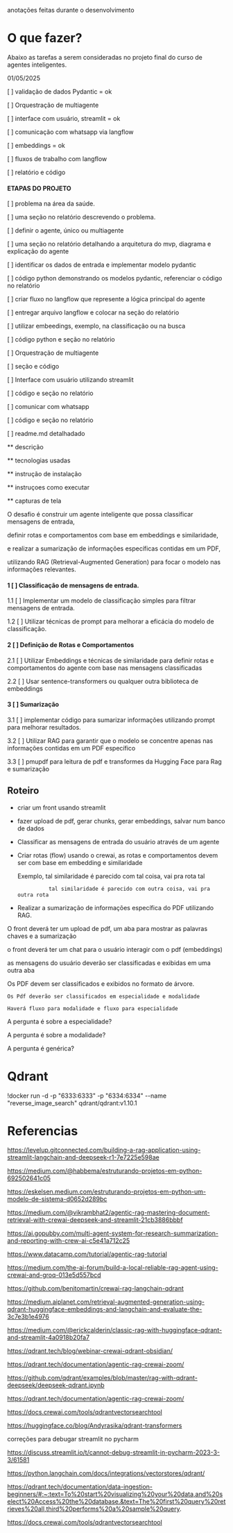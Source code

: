 

anotações feitas durante o desenvolvimento
# O que fazer?


Abaixo as tarefas a serem consideradas no projeto final do curso de agentes inteligentes.



 01/05/2025



[ ] validação de dados Pydantic = ok


[ ] Orquestração de multiagente


[ ] interface com usuário, streamlit = ok


[ ] comunicação com whatsapp via langflow


[ ] embeddings = ok


[ ] fluxos de trabalho com langflow


[ ] relatório e código



#### ETAPAS DO PROJETO


[ ] problema na área da saúde.


[ ] uma seção no relatório descrevendo o problema.


[ ] definir o agente, único ou multiagente


[ ] uma seção no relatório detalhando a arquitetura do mvp, diagrama e explicação do agente


[ ] identificar os dados de entrada e implementar modelo pydantic


[ ] código python demonstrando os modelos pydantic, referenciar o código no relatório


[ ] criar fluxo no langflow que represente a lógica principal do agente


[ ] entregar arquivo langflow e colocar na seção do relatório


[ ] utilizar embeedings, exemplo, na classificação ou na busca


[ ] código python e seção no relatório


[ ] Orquestração de multiagente


[ ] seção e código


[ ] Interface com usuário utilizando streamlit


[ ] código e seção no relatório


[ ] comunicar com whatsapp 


[ ] código e seção no relatório


[ ] readme.md detalhadado

** descrição

** tecnologias usadas

** instrução de instalação

** instruçoes como executar

** capturas de tela


















O desafio é construir um agente inteligente que possa classificar mensagens de entrada, 

definir rotas e comportamentos com base em embeddings e similaridade, 

e realizar a sumarização de informações específicas contidas em um PDF, 

utilizando RAG (Retrieval-Augmented Generation) para focar o modelo nas informações relevantes.



#### 1 [ ] Classificação de mensagens de entrada.





1.1 [ ] Implementar um modelo de classificação simples para filtrar mensagens de entrada.


1.2 [ ] Utilizar técnicas de prompt para melhorar a eficácia do modelo de classificação.


#### 2 [ ] Definição de Rotas e Comportamentos


2.1 [ ] Utilizar Embeddings e técnicas de similaridade para definir rotas e comportamentos do agente com base nas mensagens classificadas


2.2 [ ] Usar sentence-transformers ou qualquer outra biblioteca de embeddings


#### 3 [ ] Sumarização 

3.1 [ ] implementar código para sumarizar informações utilizando prompt para melhorar resultados.


3.2 [ ] Utilizar RAG para garantir que o modelo se concentre apenas nas informações contidas em um PDF específico


3.3 [ ] pmupdf para leitura de pdf e transformes da Hugging Face para Rag e sumarização





## Roteiro


* criar um front usando streamlit 

* fazer upload de pdf, gerar chunks, gerar embeddings, salvar num banco de dados

* Classificar as mensagens de entrada do usuário através de um agente

* Criar rotas (flow) usando o crewai, as rotas e comportamentos devem ser com base em embedding e similaridade

     Exemplo,    tal similaridade é parecido com tal coisa, vai pra rota tal

                tal similaridade é parecido com outra coisa, vai pra outra rota

* Realizar a sumarização de informações específica do PDF utilizando RAG.




O front deverá ter um upload de pdf, um aba para mostrar as palavras chaves e a sumarização

o front deverá ter um chat para o usuário interagir com o pdf (embeddings)

as mensagens do usuário deverão ser classificadas e exibidas em uma outra aba

Os PDF devem ser classificados e exibidos no formato de árvore.

    Os Pdf deverão ser classificados em especialidade e modalidade

    Haverá fluxo para modalidade e fluxo para especialidade




A pergunta é sobre a especialidade?

A pergunta é sobre a modalidade?

A pergunta é genérica?




# Qdrant


!docker run -d -p "6333:6333" -p "6334:6334" --name "reverse_image_search" qdrant/qdrant:v1.10.1




# Referencias


https://levelup.gitconnected.com/building-a-rag-application-using-streamlit-langchain-and-deepseek-r1-7e7225e598ae

https://medium.com/@habbema/estruturando-projetos-em-python-692502641c05

https://eskelsen.medium.com/estruturando-projetos-em-python-um-modelo-de-sistema-d0652d289bc

https://medium.com/@vikrambhat2/agentic-rag-mastering-document-retrieval-with-crewai-deepseek-and-streamlit-21cb3886bbbf

https://ai.gopubby.com/multi-agent-system-for-research-summarization-and-reporting-with-crew-ai-c5e41a712c25

https://www.datacamp.com/tutorial/agentic-rag-tutorial

https://medium.com/the-ai-forum/build-a-local-reliable-rag-agent-using-crewai-and-groq-013e5d557bcd

https://github.com/benitomartin/crewai-rag-langchain-qdrant

https://medium.aiplanet.com/retrieval-augmented-generation-using-qdrant-huggingface-embeddings-and-langchain-and-evaluate-the-3c7e3b1e4976

https://medium.com/@erickcalderin/classic-rag-with-huggingface-qdrant-and-streamlit-4a0918b20fa7

https://qdrant.tech/blog/webinar-crewai-qdrant-obsidian/

https://qdrant.tech/documentation/agentic-rag-crewai-zoom/

https://github.com/qdrant/examples/blob/master/rag-with-qdrant-deepseek/deepseek-qdrant.ipynb

https://qdrant.tech/documentation/agentic-rag-crewai-zoom/

https://docs.crewai.com/tools/qdrantvectorsearchtool

https://huggingface.co/blog/Andyrasika/qdrant-transformers




correções para debugar streamlit no pycharm


https://discuss.streamlit.io/t/cannot-debug-streamlit-in-pycharm-2023-3-3/61581

https://python.langchain.com/docs/integrations/vectorstores/qdrant/

https://qdrant.tech/documentation/data-ingestion-beginners/#:~:text=To%20start%20visualizing%20your%20data,and%20select%20Access%20the%20database.&text=The%20first%20query%20retrieves%20all,third%20performs%20a%20sample%20query.

https://docs.crewai.com/tools/qdrantvectorsearchtool



